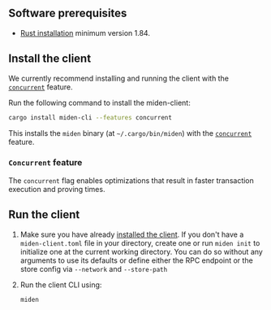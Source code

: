 ## Software prerequisites

- [Rust installation](https://www.rust-lang.org/tools/install) minimum version 1.84.

## Install the client

We currently recommend installing and running the client with the [`concurrent`](#concurrent-feature) feature.

Run the following command to install the miden-client:

```sh
cargo install miden-cli --features concurrent
```

This installs the `miden` binary (at `~/.cargo/bin/miden`) with the [`concurrent`](#concurrent-feature) feature.

### `Concurrent` feature

The `concurrent` flag enables optimizations that result in faster transaction execution and proving times.

## Run the client 

1. Make sure you have already [installed the client](#install-the-client). If you don't have a `miden-client.toml` file in your directory, create one or run `miden init` to initialize one at the current working directory. You can do so without any arguments to use its defaults or define either the RPC endpoint or the store config via `--network` and `--store-path`

2. Run the client CLI using:

    ```sh
    miden
    ```
